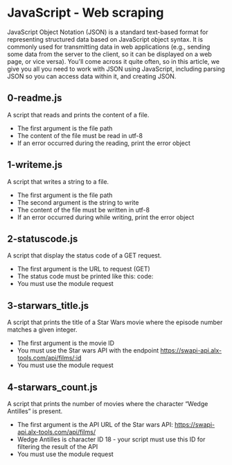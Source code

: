 # JavaScript - Web scraping
JavaScript Object Notation (JSON) is a standard text-based format for representing structured data based on JavaScript object syntax. It is commonly used for transmitting data in web applications (e.g., sending some data from the server to the client, so it can be displayed on a web page, or vice versa). You'll come across it quite often, so in this article, we give you all you need to work with JSON using JavaScript, including parsing JSON so you can access data within it, and creating JSON.
## 0-readme.js 
A script that reads and prints the content of a file.
* The first argument is the file path
* The content of the file must be read in utf-8
* If an error occurred during the reading, print the error object
## 1-writeme.js
A script that writes a string to a file.

* The first argument is the file path
* The second argument is the string to write
* The content of the file must be written in utf-8
* If an error occurred during while writing, print the error object
## 2-statuscode.js
A script that display the status code of a GET request.

* The first argument is the URL to request (GET)
* The status code must be printed like this: code: <status code>
* You must use the module request
## 3-starwars_title.js
A script that prints the title of a Star Wars movie where the episode number matches a given integer.

* The first argument is the movie ID
* You must use the Star wars API with the endpoint https://swapi-api.alx-tools.com/api/films/:id
* You must use the module request
## 4-starwars_count.js
A script that prints the number of movies where the character “Wedge Antilles” is present.

* The first argument is the API URL of the Star wars API: https://swapi-api.alx-tools.com/api/films/
* Wedge Antilles is character ID 18 - your script must use this ID for filtering the result of the API
* You must use the module request
